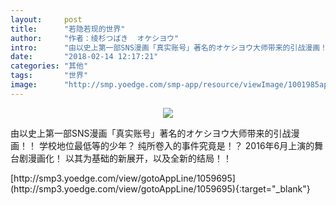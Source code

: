 ```yaml
---
layout:     post
title:      "若隐若现的世界"
author:     "作者：绫杉つばき  オケシヨウ"
intro:      "由以史上第一部SNS漫画「真实账号」著名的オケシヨウ大师带来的引战漫画！！ 学校地位最低等的少年？ 纯所卷入的事件究竟是！？ 2016年6月上演的舞台剧漫画化！ 以其为基础的新展开，以及全新的结局！！"
date:       "2018-02-14 12:17:21"
categories: "其他"
tags:       "世界"
image:      "http://smp.yoedge.com/smp-app/resource/viewImage/1001985appline.png"
---
```

<div style="text-align: center">
<p><img src="http://smp.yoedge.com/smp-app/resource/viewImage/1001985appline.png"/></p>
</div>
<p class="post-meta">
<span>由以史上第一部SNS漫画「真实账号」著名的オケシヨウ大师带来的引战漫画！！ 学校地位最低等的少年？ 纯所卷入的事件究竟是！？ 2016年6月上演的舞台剧漫画化！ 以其为基础的新展开，以及全新的结局！！</span>
</p>
[http://smp3.yoedge.com/view/gotoAppLine/1059695](http://smp3.yoedge.com/view/gotoAppLine/1059695){:target="_blank"}


